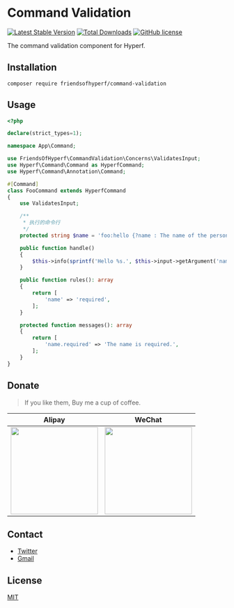# Command Validation

[![Latest Stable Version](https://poser.pugx.org/friendsofhyperf/command-validation/version.png)](https://packagist.org/packages/friendsofhyperf/command-validation)
[![Total Downloads](https://poser.pugx.org/friendsofhyperf/command-validation/d/total.png)](https://packagist.org/packages/friendsofhyperf/command-validation)
[![GitHub license](https://img.shields.io/github/license/friendsofhyperf/command-validation)](https://github.com/friendsofhyperf/command-validation)

The command validation component for Hyperf.

## Installation

```shell
composer require friendsofhyperf/command-validation
```

## Usage

```php
<?php

declare(strict_types=1);

namespace App\Command;

use FriendsOfHyperf\CommandValidation\Concerns\ValidatesInput;
use Hyperf\Command\Command as HyperfCommand;
use Hyperf\Command\Annotation\Command;

#[Command]
class FooCommand extends HyperfCommand
{
    use ValidatesInput;

    /**
     * 执行的命令行
     */
    protected string $name = 'foo:hello {?name : The name of the person to greet.}';

    public function handle()
    {
        $this->info(sprintf('Hello %s.', $this->input->getArgument('name')));
    }

    public function rules(): array
    {
        return [
            'name' => 'required',
        ];
    }

    protected function messages(): array
    {
        return [
            'name.required' => 'The name is required.',
        ];
    }
}
```

## Donate

> If you like them, Buy me a cup of coffee.

| Alipay | WeChat |
|  ----  |  ----  |
| <img src="https://hdj.me/images/alipay-min.jpg" width="200" height="200" />  | <img src="https://hdj.me/images/wechat-pay-min.jpg" width="200" height="200" /> |

## Contact

- [Twitter](https://twitter.com/huangdijia)
- [Gmail](mailto:huangdijia@gmail.com)

## License

[MIT](LICENSE)
